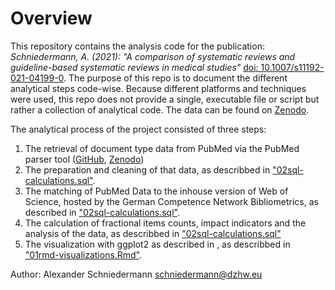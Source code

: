 # Overview
This repository contains the analysis code for the publication: *Schniedermann, A. (2021): "A comparison of systematic reviews and guideline-based systematic reviews in medical studies"* [doi: 10.1007/s11192-021-04199-0](https://doi.org/10.1007/s11192-021-04199-0). The purpose of this repo is to document the different analytical steps code-wise. Because different platforms and techniques were used, this repo does not provide a single, executable file or script but rather a collection of analytical code.
The data can be found on [Zenodo](https://doi.org/10.5281/zenodo.14277542).

The analytical process of the project consisted of three steps:
1. The retrieval of document type data from PubMed via the PubMed parser tool ([GitHub](https://github.com/TheMetrifiedMe/pubmedparser), [Zenodo](https://doi.org/10.5281/zenodo.14015253)) 
2. The preparation and cleaning of that data, as describbed in ["02sql-calculations.sql"](./02sql-calculations.sql).
3. The matching of PubMed Data to the inhouse version of Web of Science, hosted by the German Competence Network Bibliometrics, as described in ["02sql-calculations.sql"](./02sql-calculations.sql).
4. The calculation of fractional items counts, impact indicators and the analysis of the data, as describbed in ["02sql-calculations.sql"](./02sql-calculations.sql)
5. The visualization with ggplot2 as described in , as describbed in ["01rmd-visualizations.Rmd"](./01rmd-visualizations.Rmd).

Author: Alexander Schniedermann
schniedermann@dzhw.eu
